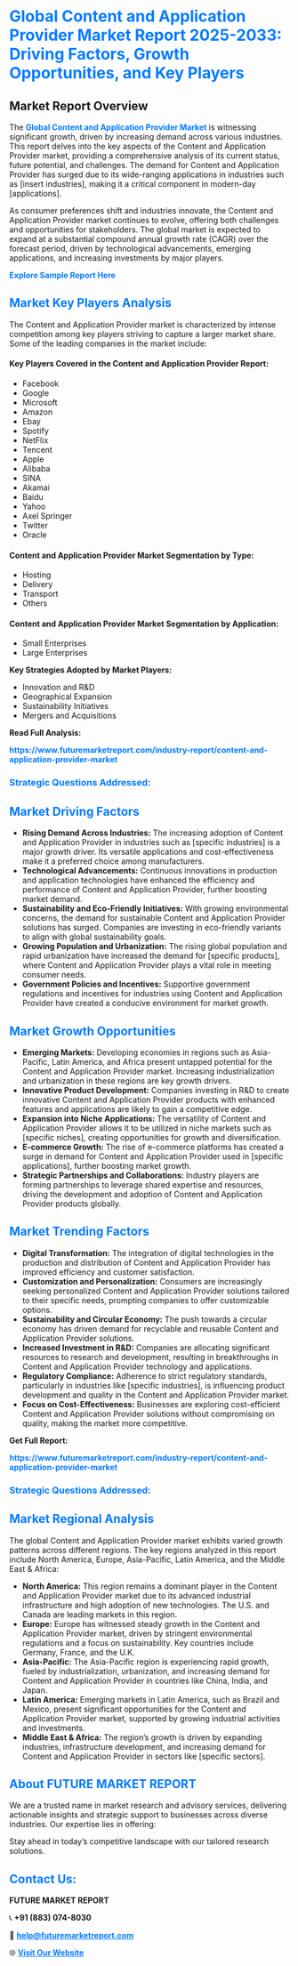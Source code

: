 <h1 style="color: #007BFF;">Global Content and Application Provider Market Report 2025-2033: Driving Factors, Growth Opportunities, and Key Players</h1>

<section id="overview">
<h2>Market Report Overview</h2>
<p>The <a href="https://www.futuremarketreport.com/industry-report/content-and-application-provider-market" style="color: #007BFF; text-decoration: none;"><strong>Global Content and Application Provider Market</strong></a> is witnessing significant growth, driven by increasing demand across various industries. This report delves into the key aspects of the Content and Application Provider market, providing a comprehensive analysis of its current status, future potential, and challenges. The demand for Content and Application Provider has surged due to its wide-ranging applications in industries such as [insert industries], making it a critical component in modern-day [applications].</p>
<p>As consumer preferences shift and industries innovate, the Content and Application Provider market continues to evolve, offering both challenges and opportunities for stakeholders. The global market is expected to expand at a substantial compound annual growth rate (CAGR) over the forecast period, driven by technological advancements, emerging applications, and increasing investments by major players.</p>
</section>

<section id="overview">
<p><a href="https://www.futuremarketreport.com/request-sample/reportId=51206" style="color: #007BFF; text-decoration: none;"><strong>Explore Sample Report Here</strong></a></p>
</section>

<section id="key-players">
<h2 style="color: #007BFF;">Market Key Players Analysis</h2>
<p>The Content and Application Provider market is characterized by intense competition among key players striving to capture a larger market share. Some of the leading companies in the market include:</p>
<h4>Key Players Covered in the Content and Application Provider Report:</h4>
<ul><li>Facebook</li><li>Google</li><li>Microsoft</li><li>Amazon</li><li>Ebay</li><li>Spotify</li><li>NetFlix</li><li>Tencent</li><li>Apple</li><li>Alibaba</li><li>SINA</li><li>Akamai</li><li>Baidu</li><li>Yahoo</li><li>Axel Springer</li><li>Twitter</li><li>Oracle</li></ul>
<h4>Content and Application Provider Market Segmentation by Type:</h4>
<ul><li>Hosting</li><li>Delivery</li><li>Transport</li><li>Others</li></ul>

<h4>Content and Application Provider Market Segmentation by Application:</h4>
<ul><li>Small Enterprises</li><li>Large Enterprises</li></ul>
<p><strong>Key Strategies Adopted by Market Players:</strong></p>
<ul>
<li>Innovation and R&D</li>
<li>Geographical Expansion</li>
<li>Sustainability Initiatives</li>
<li>Mergers and Acquisitions</li>
</ul>
</section>

<section>
<p><strong>Read Full Analysis: </strong></p><a href="https://www.futuremarketreport.com/industry-report/content-and-application-provider-market" style="color: #007BFF; text-decoration: none;"><strong>https://www.futuremarketreport.com/industry-report/content-and-application-provider-market</strong></a>
<h3 style="color: #007BFF;">Strategic Questions Addressed:</h3>
</section>

<section id="driving-factors">
<h2 style="color: #007BFF;">Market Driving Factors</h2>
<ul>
<li><strong>Rising Demand Across Industries:</strong> The increasing adoption of Content and Application Provider in industries such as [specific industries] is a major growth driver. Its versatile applications and cost-effectiveness make it a preferred choice among manufacturers.</li>
<li><strong>Technological Advancements:</strong> Continuous innovations in production and application technologies have enhanced the efficiency and performance of Content and Application Provider, further boosting market demand.</li>
<li><strong>Sustainability and Eco-Friendly Initiatives:</strong> With growing environmental concerns, the demand for sustainable Content and Application Provider solutions has surged. Companies are investing in eco-friendly variants to align with global sustainability goals.</li>
<li><strong>Growing Population and Urbanization:</strong> The rising global population and rapid urbanization have increased the demand for [specific products], where Content and Application Provider plays a vital role in meeting consumer needs.</li>
<li><strong>Government Policies and Incentives:</strong> Supportive government regulations and incentives for industries using Content and Application Provider have created a conducive environment for market growth.</li>
</ul>
</section>

<section id="growth-opportunities">
<h2 style="color: #007BFF;">Market Growth Opportunities</h2>
<ul>
<li><strong>Emerging Markets:</strong> Developing economies in regions such as Asia-Pacific, Latin America, and Africa present untapped potential for the Content and Application Provider market. Increasing industrialization and urbanization in these regions are key growth drivers.</li>
<li><strong>Innovative Product Development:</strong> Companies investing in R&D to create innovative Content and Application Provider products with enhanced features and applications are likely to gain a competitive edge.</li>
<li><strong>Expansion into Niche Applications:</strong> The versatility of Content and Application Provider allows it to be utilized in niche markets such as [specific niches], creating opportunities for growth and diversification.</li>
<li><strong>E-commerce Growth:</strong> The rise of e-commerce platforms has created a surge in demand for Content and Application Provider used in [specific applications], further boosting market growth.</li>
<li><strong>Strategic Partnerships and Collaborations:</strong> Industry players are forming partnerships to leverage shared expertise and resources, driving the development and adoption of Content and Application Provider products globally.</li>
</ul>
</section>

<section id="trending-factors">
<h2 style="color: #007BFF;">Market Trending Factors</h2>
<ul>
<li><strong>Digital Transformation:</strong> The integration of digital technologies in the production and distribution of Content and Application Provider has improved efficiency and customer satisfaction.</li>
<li><strong>Customization and Personalization:</strong> Consumers are increasingly seeking personalized Content and Application Provider solutions tailored to their specific needs, prompting companies to offer customizable options.</li>
<li><strong>Sustainability and Circular Economy:</strong> The push towards a circular economy has driven demand for recyclable and reusable Content and Application Provider solutions.</li>
<li><strong>Increased Investment in R&D:</strong> Companies are allocating significant resources to research and development, resulting in breakthroughs in Content and Application Provider technology and applications.</li>
<li><strong>Regulatory Compliance:</strong> Adherence to strict regulatory standards, particularly in industries like [specific industries], is influencing product development and quality in the Content and Application Provider market.</li>
<li><strong>Focus on Cost-Effectiveness:</strong> Businesses are exploring cost-efficient Content and Application Provider solutions without compromising on quality, making the market more competitive.</li>
</ul>
</section>

<section>
<p><strong>Get Full Report: </strong></p><a href="https://www.futuremarketreport.com/industry-report/content-and-application-provider-market" style="color: #007BFF; text-decoration: none;"><strong>https://www.futuremarketreport.com/industry-report/content-and-application-provider-market</strong></a>
<h3 style="color: #007BFF;">Strategic Questions Addressed:</h3>
</section>


<section id="regional-analysis">
<h2 style="color: #007BFF;">Market Regional Analysis</h2>
<p>The global Content and Application Provider market exhibits varied growth patterns across different regions. The key regions analyzed in this report include North America, Europe, Asia-Pacific, Latin America, and the Middle East & Africa:</p>
<ul>
<li><strong>North America:</strong> This region remains a dominant player in the Content and Application Provider market due to its advanced industrial infrastructure and high adoption of new technologies. The U.S. and Canada are leading markets in this region.</li>
<li><strong>Europe:</strong> Europe has witnessed steady growth in the Content and Application Provider market, driven by stringent environmental regulations and a focus on sustainability. Key countries include Germany, France, and the U.K.</li>
<li><strong>Asia-Pacific:</strong> The Asia-Pacific region is experiencing rapid growth, fueled by industrialization, urbanization, and increasing demand for Content and Application Provider in countries like China, India, and Japan.</li>
<li><strong>Latin America:</strong> Emerging markets in Latin America, such as Brazil and Mexico, present significant opportunities for the Content and Application Provider market, supported by growing industrial activities and investments.</li>
<li><strong>Middle East & Africa:</strong> The region’s growth is driven by expanding industries, infrastructure development, and increasing demand for Content and Application Provider in sectors like [specific sectors].</li>
</ul>
</section>

<footer>
<h2 style="color: #007BFF;">About FUTURE MARKET REPORT</h2>
<p>We are a trusted name in market research and advisory services, delivering actionable insights and strategic support to businesses across diverse industries. Our expertise lies in offering:</p>

<p>Stay ahead in today’s competitive landscape with our tailored research solutions.</p>

<h2 style="color: #007BFF;">Contact Us:</h2>
<p><strong>FUTURE MARKET REPORT</strong></p>
<p>📞 <strong>+91 (883) 074-8030</strong></p>
<p>📧 <strong><a href="mailto:help@futuremarketreport.com" style="color: #007BFF;">help@futuremarketreport.com</a></strong></p>
<p>🌐 <strong><a href="https://www.futuremarketreport.com/" style="color: #007BFF;">Visit Our Website</a></strong></p>
</footer>